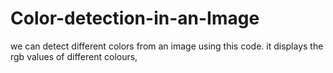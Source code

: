# Color-detection-in-an-Image

we can detect different colors from an image using this code. it displays the rgb values of different colours,
